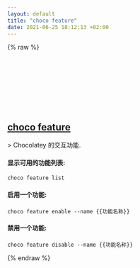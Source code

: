 ```yaml
---
layout: default
title: "choco feature"
date: 2021-06-25 18:12:13 +02:00
---
```

{% raw %}
<h2 id="choco-feature">
  <a href="/zh/windows/choco-feature.html">choco feature</a> <a href="#choco-feature"><svg class="icon">
    <use href="/assets/images/unicode_sprite.svg#link" />
  </svg></a>
</h2>
> Chocolatey 的交互功能.

#### 显示可用的功能列表:
```shell
choco feature list
```
#### 启用一个功能:
```shell
choco feature enable --name {{功能名称}}
```
#### 禁用一个功能:
```shell
choco feature disable --name {{功能名称}}
```
{% endraw %}